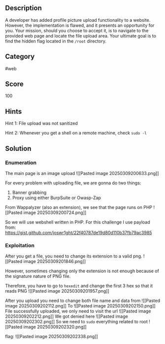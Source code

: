 ## Description
A developer has added profile picture upload functionality to a website. However, the implementation is flawed, and it presents an opportunity for you. Your mission, should you choose to accept it, is to navigate to the provided web page and locate the file upload area. Your ultimate goal is to find the hidden flag located in the `/root` directory.

## Category
#web 

## Score
100
## Hints
Hint 1:
File upload was not sanitized

Hint 2: Whenever you get a shell on a remote machine, check `sudo -l`
## Solution
### Enumeration
The main page is an image upload
![[Pasted image 20250309200633.png]]

For every problem with uploading file, we are gonna do two things:
1. Banner grabbing
2. Proxy using either BurpSuite or Owasp-Zap

From Wappalyzer (also an extension), we see that the page runs on PHP
![[Pasted image 20250309200724.png]]

So we will use webshell written in PHP. For this challenge I use payload from: https://gist.github.com/joswr1ght/22f40787de19d80d110b37fb79ac3985

### Exploitation
After you get a file, you need to change its extension to a valid png.
![[Pasted image 20250309201846.png]]

However, sometimes changing only the extension is not enough because of the signature nature of PNG file.

Therefore, you have to go to `hexedit` and change the first 3 hex so that it reads PNG
![[Pasted image 20250309201957.png]]

After you upload you need to change both file name and data from
![[Pasted image 20250309202112.png]]
To
![[Pasted image 20250309202150.png]]
File successfully uploaded, we only need to visit the url
![[Pasted image 20250309202212.png]]
We got denied here
![[Pasted image 20250309202302.png]]
So we need to `sudo` everything related to root
![[Pasted image 20250309202320.png]]

flag:
![[Pasted image 20250309202338.png]]
